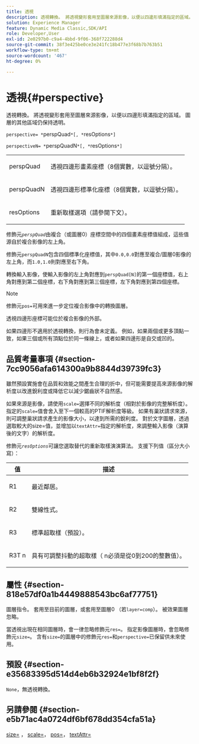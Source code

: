 ```yaml
---
title: 透視
description: 透視轉換。 將透視變形套用至圖層來源影像，以便以四邊形填滿指定的區域。 圖層的其他區域仍保持透明。
solution: Experience Manager
feature: Dynamic Media Classic,SDK/API
role: Developer,User
exl-id: 2e0297b0-c9a4-4bbd-9f06-368f722288d4
source-git-commit: 38f3e425be0ce3e241fc18b477e3f68b7b763b51
workflow-type: tm+mt
source-wordcount: '467'
ht-degree: 0%

---
```


# 透視{#perspective}

透視轉換。 將透視變形套用至圖層來源影像，以便以四邊形填滿指定的區域。 圖層的其他區域仍保持透明。

`perspective= *`perspQuad`*[, *`resOptions`*]`

`perspectiveN= *`perspQuadN`*[, *`resOptions`*]`

<table id="simpletable_4BD38BBF53964F7D97B9E58914C97B3F"> 
 <tr class="strow"> 
  <td class="stentry"> <p><span class="varname"> perspQuad</span> </p></td> 
  <td class="stentry"> <p>透視四邊形畫素座標（8個實數，以逗號分隔）。 </p></td> 
 </tr> 
 <tr class="strow"> 
  <td class="stentry"> <p><span class="varname"> perspQuadN</span> </p></td> 
  <td class="stentry"> <p>透視四邊形標準化座標（8個實數，以逗號分隔）。 </p></td> 
 </tr> 
 <tr class="strow"> 
  <td class="stentry"> <p><span class="varname"> resOptions</span> </p></td> 
  <td class="stentry"> <p>重新取樣選項（請參閱下文）。 </p></td> 
 </tr> 
</table>

修飾元&#x200B;*`perspQuad`*&#x200B;由複合（或圖層0）座標空間中的四個畫素座標值組成，這些值源自於複合影像的左上角。

修飾元`perspQuadN`包含四個標準化座標值，其中`0.0,0.0`對應至複合/圖層0影像的左上角，而`1.0,1.0`則對應至右下角。

轉換輸入影像，使輸入影像的左上角對應到`perspQuad[N]`的第一個座標值，右上角對應到第二個座標，右下角對應到第三個座標，左下角對應到第四個座標。

>[!NOTE]
>
>修飾元`pos=`可用來進一步定位複合影像中的轉換圖層。

透視四邊形座標可能位於複合影像的外部。

如果四邊形不適用於透視轉換，則行為會未定義。 例如，如果兩個或更多頂點一致，如果三個或所有頂點位於同一條線上，或者如果四邊形是自交或凹的。

## 品質考量事項 {#section-7cc9056afa614300a9b8844d39739fc3}

雖然預設實施會在品質和效能之間產生合理的折中，但可能需要提高來源影像的解析度以改進銳利度或降低它以減少鋸齒狀不自然感。

如果來源是影像，請使用`scale=`選擇不同的解析度（相對於影像的完整解析度）。 指定的`scale=`值會舍入至下一個較高的PTIF解析度等級。 如果有巢狀請求來源，則可調整巢狀請求產生的影像大小，以達到所需的銳利度。 對於文字圖層，透過選取較大的size=值，並增加以`textAttr=`指定的解析度，來調整輸入影像（演算後的文字）的解析度。

修飾元&#x200B;*`resOptions`*&#x200B;可讓您選取替代的重新取樣演演算法。 支援下列值（區分大小寫）：

<table id="table_0F20007986324E228096888ED37219C0"> 
 <thead> 
  <tr> 
   <th class="entry"> <b>值</b> </th> 
   <th class="entry"> <b>描述</b> </th> 
  </tr> 
 </thead>
 <tbody> 
  <tr> 
   <td> <p> <span class="codeph"> R1</span> </p> </td> 
   <td> <p> 最近鄰居。 </p> </td> 
  </tr> 
  <tr> 
   <td> <p> <span class="codeph"> R2</span> </p> </td> 
   <td> <p> 雙線性式。 </p> </td> 
  </tr> 
  <tr> 
   <td> <p> <span class="codeph"> R3</span> </p> </td> 
   <td> <p> 標準超取樣（預設）。 </p> </td> 
  </tr> 
  <tr> 
   <td> <p> <span class="codeph">R3T<span class="varname"> n</span></span> </p> </td> 
   <td> <p> 具有可調整抖動的超取樣（<span class="varname"> n</span>必須是從0到200的整數值）。 </p> </td> 
  </tr> 
 </tbody> 
</table>

## 屬性 {#section-818e57df0a1b4449888543bc6af77751}

圖層指令。 套用至目前的圖層，或套用至圖層0 （若`layer=comp`）。 被效果圖層忽略。

當透視出現在相同圖層時，會一律忽略修飾元`res=`。 指定影像圖層時，會忽略修飾元`size=`。 含有`size=`的圖層中的修飾元`res=`和`perspective=`已保留供未來使用。

## 預設 {#section-e35683395d514d4eb6b32924e1bf8f2f}

`None`，無透視轉換。

## 另請參閱 {#section-e5b71ac4a0724df6bf678dd354cfa51a}

[size=](../../../../../is-api/http-ref/image-serving-api-ref/c-http-protocol-reference/c-data-types/r-size.md#reference-04d383f32c7b4003bed9978cb854747b) ， [scale=](../../../../../is-api/http-ref/image-serving-api-ref/c-http-protocol-reference/c-command-reference/r-is-http-scale.md#reference-098c30cea1764f189e6f7c7e400cc065)， [pos=](../../../../../is-api/http-ref/image-serving-api-ref/c-http-protocol-reference/c-command-reference/r-pos.md#reference-65de948f4b404f1182b22119ca332143)， [textAttr=](../../../../../is-api/http-ref/image-serving-api-ref/c-http-protocol-reference/c-command-reference/r-textattr.md#reference-ff00484fa3244286abeff34911f7ec0d)

